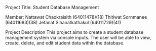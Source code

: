 Project Title:
	Student Database Management

Member:
Nattawat Chaokraisith (64011478)(18)
Thitiwat Sornmanee (64011683)(38)
Jetanat Sihanatkathakul (64011729)(41)

Project Description
	This project aims to create a student database management system via console inputs. The user will be able to view, create, delete, and edit student data within the database.
